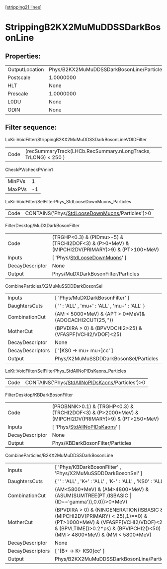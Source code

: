[[stripping21 lines]](./stripping21-index)

# StrippingB2KX2MuMuDDSSDarkBosonLine

## Properties:

|                |                                           |
|----------------|-------------------------------------------|
| OutputLocation | Phys/B2KX2MuMuDDSSDarkBosonLine/Particles |
| Postscale      | 1.0000000                                 |
| HLT            | None                                      |
| Prescale       | 1.0000000                                 |
| L0DU           | None                                      |
| ODIN           | None                                      |

## Filter sequence:

LoKi::VoidFilter/StrippingB2KX2MuMuDDSSDarkBosonLineVOIDFilter

|      |                                                                |
|------|----------------------------------------------------------------|
| Code | (recSummaryTrack(LHCb.RecSummary.nLongTracks, TrLONG) \< 250 ) |

CheckPV/checkPVmin1

|        |     |
|--------|-----|
| MinPVs | 1   |
| MaxPVs | -1  |

LoKi::VoidFilter/SelFilterPhys_StdLooseDownMuons_Particles

|      |                                                                                                    |
|------|----------------------------------------------------------------------------------------------------|
| Code | CONTAINS('Phys/[StdLooseDownMuons](./stripping21-commonparticles-stdloosedownmuons)/Particles')\>0 |

FilterDesktop/MuDXDarkBosonFilter

|                 |                                                                                                      |
|-----------------|------------------------------------------------------------------------------------------------------|
| Code            | (TRGHP\<0.3) & (PIDmu\>-5) & (TRCHI2DOF\<3) & (P\>0\*MeV) & (MIPCHI2DV(PRIMARY)\>9) & (PT\>100\*MeV) |
| Inputs          | [ 'Phys/[StdLooseDownMuons](./stripping21-commonparticles-stdloosedownmuons)' ]                    |
| DecayDescriptor | None                                                                                                 |
| Output          | Phys/MuDXDarkBosonFilter/Particles                                                                   |

CombineParticles/X2MuMuSSDDDarkBosonSel

|                  |                                                             |
|------------------|-------------------------------------------------------------|
| Inputs           | [ 'Phys/MuDXDarkBosonFilter' ]                            |
| DaughtersCuts    | { '' : 'ALL' , 'mu+' : 'ALL' , 'mu-' : 'ALL' }              |
| CombinationCut   | (AM \< 5000\*MeV) & (APT \> 0\*MeV)& (ADOCACHI2CUT(25,''))  |
| MotherCut        | (BPVDIRA \> 0) & (BPVVDCHI2\>25) & (VFASPF(VCHI2/VDOF)\<25) |
| DecayDescriptor  | None                                                        |
| DecayDescriptors | [ '[KS0 -\> mu+ mu+]cc' ]                               |
| Output           | Phys/X2MuMuSSDDDarkBosonSel/Particles                       |

LoKi::VoidFilter/SelFilterPhys_StdAllNoPIDsKaons_Particles

|      |                                                                                                    |
|------|----------------------------------------------------------------------------------------------------|
| Code | CONTAINS('Phys/[StdAllNoPIDsKaons](./stripping21-commonparticles-stdallnopidskaons)/Particles')\>0 |

FilterDesktop/KBDarkBosonFilter

|                 |                                                                                                            |
|-----------------|------------------------------------------------------------------------------------------------------------|
| Code            | (PROBNNK\>0.1) & (TRGHP\<0.3) & (TRCHI2DOF\<3) & (P\>2000\*MeV) & (MIPCHI2DV(PRIMARY)\>9) & (PT\>250\*MeV) |
| Inputs          | [ 'Phys/[StdAllNoPIDsKaons](./stripping21-commonparticles-stdallnopidskaons)' ]                          |
| DecayDescriptor | None                                                                                                       |
| Output          | Phys/KBDarkBosonFilter/Particles                                                                           |

CombineParticles/B2KX2MuMuDDSSDarkBosonLine

|                  |                                                                                                                                                                                                              |
|------------------|--------------------------------------------------------------------------------------------------------------------------------------------------------------------------------------------------------------|
| Inputs           | [ 'Phys/KBDarkBosonFilter' , 'Phys/X2MuMuSSDDDarkBosonSel' ]                                                                                                                                               |
| DaughtersCuts    | { '' : 'ALL' , 'K+' : 'ALL' , 'K-' : 'ALL' , 'KS0' : 'ALL' }                                                                                                                                                 |
| CombinationCut   | (AM\<5800\*MeV) & (AM\>4800\*MeV) & (ASUM(SUMTREE(PT,(ISBASIC \| (ID=='gamma')),0.0))\>0\*MeV)                                                                                                               |
| MotherCut        | (BPVDIRA \> 0) & (NINGENERATION(ISBASIC & (MIPCHI2DV(PRIMARY) \< 25),1)==0) & (PT\>1000\*MeV) & (VFASPF(VCHI2/VDOF)\<25) & (BPVLTIME()\>0.2\*ps) & (BPVIPCHI2()\<50) & (MM \> 4800\*MeV) & (MM \< 5800\*MeV) |
| DecayDescriptor  | None                                                                                                                                                                                                         |
| DecayDescriptors | [ '[B+ -\> K+ KS0]cc' ]                                                                                                                                                                                  |
| Output           | Phys/B2KX2MuMuDDSSDarkBosonLine/Particles                                                                                                                                                                    |
